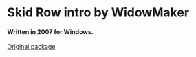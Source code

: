 # Skid Row intro by WidowMaker

#### Written in 2007 for Windows.

[Original package](https://defacto2.net/f/b628987)
